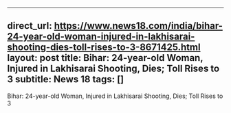 
---
direct_url: https://www.news18.com/india/bihar-24-year-old-woman-injured-in-lakhisarai-shooting-dies-toll-rises-to-3-8671425.html
layout: post
title: Bihar: 24-year-old Woman, Injured in Lakhisarai Shooting, Dies; Toll Rises to 3
subtitle: News 18
tags: []
---

Bihar: 24-year-old Woman, Injured in Lakhisarai Shooting, Dies; Toll Rises to 3
